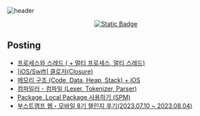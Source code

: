 ![header](https://capsule-render.vercel.app/api?type=soft&color=0:6DBBF7,100:6D72F7&height=300&section=header&text=iOS%20SungMin&fontSize=60&fontColor=000000)
<p align="center"><a href="https://iossungmin.tistory.com/" target="_blank"><img alt="Static Badge" src="https://img.shields.io/badge/tistory-%236F91E1?style=for-the-badge&logo=tistory&logoColor=white"></a></p>

## Posting
* [프로세스와 스레드 ( + 멀티 프로세스, 멀티 스레드)](https://iossungmin.tistory.com/12)
* [[iOS/Swift] 클로저(Closure)](https://iossungmin.tistory.com/10)
* [메모리 구조 (Code, Data, Heap, Stack) + iOS](https://iossungmin.tistory.com/6)
* [컴파일러 - 컴파일 (Lexer, Tokenizer, Parser)](https://iossungmin.tistory.com/5)
* [Package, Local Package 사용하기 (SPM)](https://iossungmin.tistory.com/4)
* [부스트캠프 웹・모바일 8기 챌린지 후기(2023.07.10 ~ 2023.08.04)](https://iossungmin.tistory.com/3)
